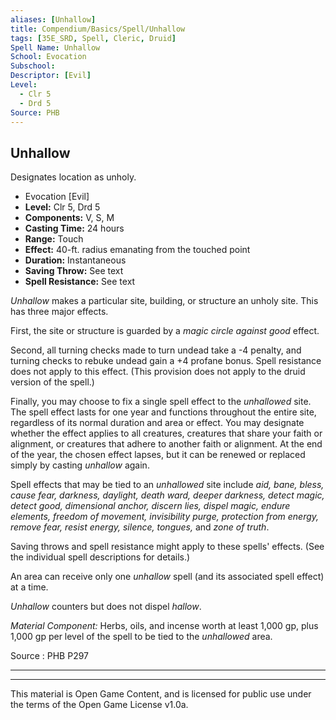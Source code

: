 ```yaml
---
aliases: [Unhallow]
title: Compendium/Basics/Spell/Unhallow
tags: [35E_SRD, Spell, Cleric, Druid]
Spell Name: Unhallow
School: Evocation
Subschool: 
Descriptor: [Evil]
Level:
  - Clr 5
  - Drd 5
Source: PHB
---
```



## Unhallow

Designates location as unholy.

*   Evocation [Evil]
*   **Level:** Clr 5, Drd 5
*   **Components:** V, S, M
*   **Casting Time:** 24 hours
*   **Range:** Touch
*   **Effect:** 40-ft. radius emanating from the touched point
*   **Duration:** Instantaneous
*   **Saving Throw:** See text
*   **Spell Resistance:** See text

<p><i>Unhallow</i> makes a particular site, building, or structure an unholy site. This has three major effects.</p><p>First, the site or structure is guarded by a <i>magic circle against good</i> effect.</p><p>Second, all turning checks made to turn undead take a -4 penalty, and turning checks to rebuke undead gain a +4 profane bonus. Spell resistance does not apply to this effect. (This provision does not apply to the druid version of the spell.)</p><p>Finally, you may choose to fix a single spell effect to the <i>unhallowed</i> site. The spell effect lasts for one year and functions throughout the entire site, regardless of its normal duration and area or effect. You may designate whether the effect applies to all creatures, creatures that share your faith or alignment, or creatures that adhere to another faith or alignment. At the end of the year, the chosen effect lapses, but it can be renewed or replaced simply by casting <i>unhallow</i> again.</p><p>Spell effects that may be tied to an <i>unhallowed</i> site include <i>aid, bane, bless, cause fear, darkness, daylight, death ward, deeper darkness, detect magic, detect good, dimensional anchor, discern lies, dispel magic, endure elements, freedom of movement, invisibility purge, protection from energy, remove fear, resist energy, silence, tongues,</i> and <i>zone of truth</i>.</p><p>Saving throws and spell resistance might apply to these spells' effects. (See the individual spell descriptions for details.)</p><p>An area can receive only one <i>unhallow</i> spell (and its associated spell effect) at a time.</p><p><i>Unhallow</i> counters but does not dispel <i>hallow</i>.</p><p><i>Material Component:</i> Herbs, oils, and incense worth at least 1,000 gp, plus 1,000 gp per level of the spell to be tied to the <i>unhallowed</i> area.</p>

Source : PHB P297

---

---

This material is Open Game Content, and is licensed for public use under
the terms of the Open Game License v1.0a.
